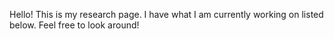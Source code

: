 Hello! This is my research page. I have what I am currently working on listed below. Feel free to look around!
